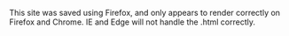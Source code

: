 This site was saved using Firefox, and only appears to render correctly on Firefox and Chrome. IE and Edge will not handle the .html correctly.